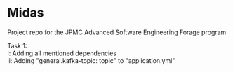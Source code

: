 # Midas
Project repo for the JPMC Advanced Software Engineering Forage program

Task 1:\
    i: Adding all mentioned dependencies\
    ii: Adding "general.kafka-topic: topic" to "application.yml"